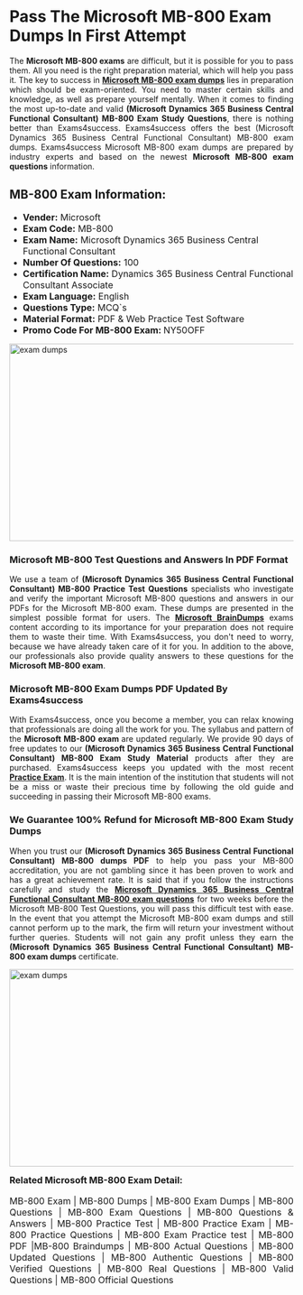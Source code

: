 <h1><strong><strong>Pass The Microsoft MB-800 Exam Dumps In First Attempt</strong></strong></h1> <p style="text-align:justify">The <strong>Microsoft MB-800 exams</strong> are difficult, but it is possible for you to pass them. All you need is the right preparation material, which will help you pass it. The key to success in <a href="https://www.exams4success.com/microsoft/mb-800-pdf-exam-dumps"><strong>Microsoft MB-800 exam dumps</strong></a> lies in preparation which should be exam-oriented. You need to master certain skills and knowledge, as well as prepare yourself mentally. When it comes to finding the most up-to-date and valid <strong>(Microsoft Dynamics 365 Business Central Functional Consultant) MB-800 Exam Study Questions</strong>, there is nothing better than Exams4success. Exams4success offers the best (Microsoft Dynamics 365 Business Central Functional Consultant) MB-800 exam dumps. Exams4success Microsoft MB-800 exam dumps are prepared by industry experts and based on the newest <strong>Microsoft MB-800 exam questions</strong> information.</p> <h2><strong><strong>MB-800 Exam Information:</strong></strong></h2> <ul> <li><span style="font-size:16px"><strong>Vender:</strong> Microsoft</span></li> <li><span style="font-size:16px"><strong>Exam Code:</strong> MB-800</span></li> <li><span style="font-size:16px"><strong>Exam Name:</strong> Microsoft Dynamics 365 Business Central Functional Consultant</span></li> <li><span style="font-size:16px"><strong>Number Of Questions:</strong> 100</span></li> <li><span style="font-size:16px"><strong>Certification Name:</strong> Dynamics 365 Business Central Functional Consultant Associate</span></li> <li><span style="font-size:16px"><strong>Exam Language:</strong> English</span></li> <li><span style="font-size:16px"><strong>Questions Type:</strong> MCQ`s</span></li> <li><span style="font-size:16px"><strong>Material Format:</strong> PDF & Web Practice Test Software</span></li> <li><span style="font-size:16px"><strong>Promo Code For MB-800 Exam: </strong>NY50OFF</span></li> </ul> <p><a href="https://www.exams4success.com/microsoft/mb-800-pdf-exam-dumps" rel="no-follow"><img alt="exam dumps" src="https://www.certcollections.com/uploads/content/infrist1.png" style="height:350px; width:750px" /></a></p> <h3><strong>Microsoft MB-800 Test Questions and Answers In PDF Format</strong></h3> <p style="text-align:justify">We use a team of <strong>(Microsoft Dynamics 365 Business Central Functional Consultant) MB-800 Practice Test Questions</strong> specialists who investigate and verify the important Microsoft MB-800 questions and answers in our PDFs for the Microsoft MB-800 exam. These dumps are presented in the simplest possible format for users. The <a href="https://www.exams4success.com/microsoft-exam-dumps"><strong>Microsoft BrainDumps</strong></a> exams content according to its importance for your preparation does not require them to waste their time. With Exams4success, you don't need to worry, because we have already taken care of it for you. In addition to the above, our professionals also provide quality answers to these questions for the<strong> Microsoft MB-800 exam</strong>.</p> <h3><strong> Microsoft MB-800 Exam Dumps PDF Updated By Exams4success</strong></h3> <p style="text-align:justify">With Exams4success, once you become a member, you can relax knowing that professionals are doing all the work for you. The syllabus and pattern of the <strong>Microsoft MB-800 exam </strong>are updated regularly. We provide 90 days of free updates to our <strong>(Microsoft Dynamics 365 Business Central Functional Consultant) MB-800 Exam Study Material</strong> products after they are purchased. Exams4success keeps you updated with the most recent <a href="https://www.exams4success.com/"><strong>Practice Exam</strong></a>. It is the main intention of the institution that students will not be a miss or waste their precious time by following the old guide and succeeding in passing their Microsoft MB-800 exams.</p> <h3 style="text-align:justify"><strong>We Guarantee 100% Refund for Microsoft MB-800 Exam Study Dumps</strong></h3> <p style="text-align:justify">When you trust our <strong>(Microsoft Dynamics 365 Business Central Functional Consultant) MB-800 dumps PDF</strong> to help you pass your MB-800 accreditation, you are not gambling since it has been proven to work and has a great achievement rate. It is said that if you follow the instructions carefully and study the <a href="https://www.exams4success.com/microsoft/mb-800-pdf-exam-dumps"><strong>Microsoft Dynamics 365 Business Central Functional Consultant MB-800 exam questions</strong></a> for two weeks before the Microsoft MB-800 Test Questions, you will pass this difficult test with ease. In the event that you attempt the Microsoft MB-800 exam dumps and still cannot perform up to the mark, the firm will return your investment without further queries. Students will not gain any profit unless they earn the <strong>(Microsoft Dynamics 365 Business Central Functional Consultant) MB-800 exam dumps</strong> certificate.</p> <p style="text-align:justify"><a href="https://www.exams4success.com/microsoft/mb-800-pdf-exam-dumps" rel="no-follow"><img alt="exam dumps" src="https://www.certcollections.com/uploads/content/free_demo1.png" style="height:350px; width:750px" /></a></p> <p style="text-align:justify"><span style="font-size:16px"><strong>Related Microsoft MB-800 Exam Detail:</strong></span><br /> <br /> <span style="font-size:16px">MB-800 Exam | MB-800 Dumps | MB-800 Exam Dumps | MB-800 Questions | MB-800 Exam Questions | MB-800 Questions & Answers | MB-800 Practice Test | MB-800 Practice Exam | MB-800 Practice Questions | MB-800 Exam Practice test | MB-800 PDF |MB-800 Braindumps | MB-800 Actual Questions | MB-800 Updated Questions | MB-800 Authentic Questions | MB-800 Verified Questions | MB-800 Real Questions | MB-800 Valid Questions | MB-800 Official Questions</span></p>
